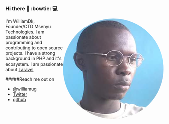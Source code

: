 ### Hi there :rocket: :bowtie: :computer:

<img src="william.jpg" align="right" style="border-radius:50%">

I'm WilliamDk, Founder/CTO Msenyu Technologies. I am passionate about programming and contributing to open source projects. I have a strong background in PHP and it's ecosystem. I am passionate about [Laravel](https://www.laravel.com)

#####Reach me out on 
* @williamug
* [Twitter](https://www.twitter.com/WilliamAsaba)
* [github](https//www.github.com/williamug)

